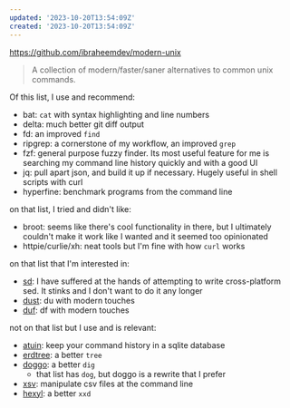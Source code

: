 ```yaml
---
updated: '2023-10-20T13:54:09Z'
created: '2023-10-20T13:54:09Z'
---
```

https://github.com/ibraheemdev/modern-unix

> A collection of modern/faster/saner alternatives to common unix commands. 

Of this list, I use and recommend:

- bat: `cat` with syntax highlighting and line numbers
- delta: much better git diff output
- fd: an improved `find`
- ripgrep: a cornerstone of my workflow, an improved `grep`
- fzf: general purpose fuzzy finder. Its most useful feature for me is searching my command line history quickly and with a good UI
- jq: pull apart json, and build it up if necessary. Hugely useful in shell scripts with curl
- hyperfine: benchmark programs from the command line

on that list, I tried and didn't like:
- broot: seems like there's cool functionality in there, but I ultimately couldn't make it work like I wanted and it seemed too opinionated
- httpie/curlie/xh: neat tools but I'm fine with how `curl` works

on that list that I'm interested in:
- [sd](https://github.com/chmln/sd): I have suffered at the hands of attempting to write cross-platform sed. It stinks and I don't want to do it any longer
- [dust](https://github.com/bootandy/dust): du with modern touches
- [duf](https://github.com/muesli/duf): df with modern touches

not on that list but I use and is relevant:
- [atuin](https://atuin.sh/): keep your command history in a sqlite database
- [erdtree](https://github.com/solidiquis/erdtree): a better `tree`
- [doggo](https://github.com/mr-karan/doggo): a better `dig`
	- that list has `dog`, but doggo is a rewrite that I prefer
- [xsv](https://github.com/BurntSushi/xsv): manipulate csv files at the command line
- [hexyl](https://github.com/sharkdp/hexyl): a better `xxd`